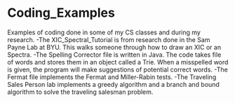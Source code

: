 # Coding_Examples
Examples of coding done in some of my CS classes and during my research.
-The XIC_Spectral_Tutorial is from research done in the Sam Payne Lab at BYU. This walks someone through how to draw an XIC or an Spectra.
-The Spelling Corrector file is written in Java. The code takes file of words and stores them in an object called a Trie. When a misspelled word is given, the program will make suggestions of potential correct words.
-The Fermat file implements the Fermat and Miller-Rabin tests.
-The Traveling Sales Person lab implements a greedy algorithm and a branch and bound algorithm to solve the traveling salesman problem.
